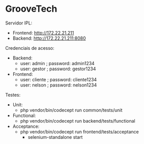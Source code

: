 GrooveTech
==========
Servidor IPL:
- Frontend: http://172.22.21.211
- Backend: http://172.22.21.211:8080

Credenciais de acesso:
- Backend: 
    - user: admin ; password: admin1234
    - user: gestor ; password: gestor1234
- Frontend: 
    - user: cliente ; password: cliente1234
    - user: nelson ; password: nelson1234
  
Testes:
- Unit:
    - php vendor/bin/codecept run common/tests/unit
- Functional:
    - php vendor/bin/codecept run backend/tests/functional
- Acceptance:
    - php vendor/bin/codecept run frontend/tests/acceptance
      - selenium-standalone start
